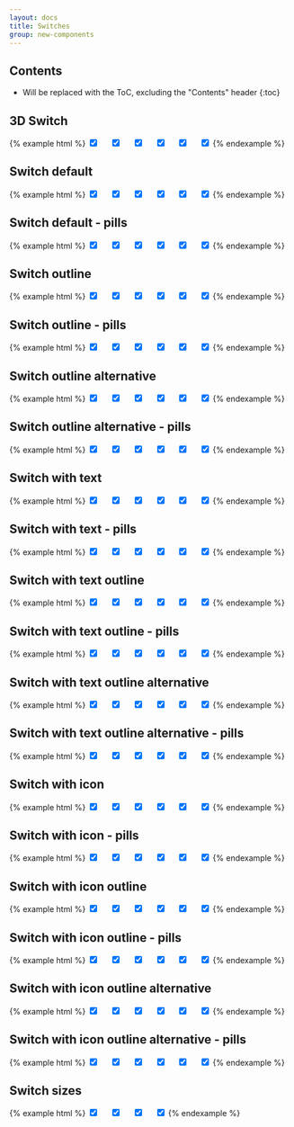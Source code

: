 ```yaml
---
layout: docs
title: Switches
group: new-components
---
```


## Contents

* Will be replaced with the ToC, excluding the "Contents" header
{:toc}

## 3D Switch

{% example html %}
<label class="switch switch-3d switch-primary">
    <input type="checkbox" class="switch-input" checked>
    <span class="switch-label"></span>
    <span class="switch-handle"></span>
</label>
&nbsp;&nbsp;&nbsp;
<label class="switch switch-3d switch-secondary">
    <input type="checkbox" class="switch-input" checked>
    <span class="switch-label"></span>
    <span class="switch-handle"></span>
</label>
&nbsp;&nbsp;&nbsp;
<label class="switch switch-3d switch-success">
    <input type="checkbox" class="switch-input" checked>
    <span class="switch-label"></span>
    <span class="switch-handle"></span>
</label>
&nbsp;&nbsp;&nbsp;
<label class="switch switch-3d switch-warning">
    <input type="checkbox" class="switch-input" checked>
    <span class="switch-label"></span>
    <span class="switch-handle"></span>
</label>
&nbsp;&nbsp;&nbsp;
<label class="switch switch-3d switch-info">
    <input type="checkbox" class="switch-input" checked>
    <span class="switch-label"></span>
    <span class="switch-handle"></span>
</label>
&nbsp;&nbsp;&nbsp;
<label class="switch switch-3d switch-danger">
    <input type="checkbox" class="switch-input" checked>
    <span class="switch-label"></span>
    <span class="switch-handle"></span>
</label>
{% endexample %}

## Switch default

{% example html %}
<label class="switch switch-default switch-primary">
    <input type="checkbox" class="switch-input" checked>
    <span class="switch-label"></span>
    <span class="switch-handle"></span>
</label>
&nbsp;&nbsp;&nbsp;
<label class="switch switch-default switch-secondary">
    <input type="checkbox" class="switch-input" checked>
    <span class="switch-label"></span>
    <span class="switch-handle"></span>
</label>
&nbsp;&nbsp;&nbsp;
<label class="switch switch-default switch-success">
    <input type="checkbox" class="switch-input" checked>
    <span class="switch-label"></span>
    <span class="switch-handle"></span>
</label>
&nbsp;&nbsp;&nbsp;
<label class="switch switch-default switch-warning">
    <input type="checkbox" class="switch-input" checked>
    <span class="switch-label"></span>
    <span class="switch-handle"></span>
</label>
&nbsp;&nbsp;&nbsp;
<label class="switch switch-default switch-info">
    <input type="checkbox" class="switch-input" checked>
    <span class="switch-label"></span>
    <span class="switch-handle"></span>
</label>
&nbsp;&nbsp;&nbsp;
<label class="switch switch-default switch-danger">
    <input type="checkbox" class="switch-input" checked>
    <span class="switch-label"></span>
    <span class="switch-handle"></span>
</label>
{% endexample %}

## Switch default - pills

{% example html %}
<label class="switch switch-default switch-pill switch-primary">
    <input type="checkbox" class="switch-input" checked>
    <span class="switch-label"></span>
    <span class="switch-handle"></span>
</label>
&nbsp;&nbsp;&nbsp;
<label class="switch switch-default switch-pill switch-secondary">
    <input type="checkbox" class="switch-input" checked>
    <span class="switch-label"></span>
    <span class="switch-handle"></span>
</label>
&nbsp;&nbsp;&nbsp;
<label class="switch switch-default switch-pill switch-success">
    <input type="checkbox" class="switch-input" checked>
    <span class="switch-label"></span>
    <span class="switch-handle"></span>
</label>
&nbsp;&nbsp;&nbsp;
<label class="switch switch-default switch-pill switch-warning">
    <input type="checkbox" class="switch-input" checked>
    <span class="switch-label"></span>
    <span class="switch-handle"></span>
</label>
&nbsp;&nbsp;&nbsp;
<label class="switch switch-default switch-pill switch-info">
    <input type="checkbox" class="switch-input" checked>
    <span class="switch-label"></span>
    <span class="switch-handle"></span>
</label>
&nbsp;&nbsp;&nbsp;
<label class="switch switch-default switch-pill switch-danger">
    <input type="checkbox" class="switch-input" checked>
    <span class="switch-label"></span>
    <span class="switch-handle"></span>
</label>
{% endexample %}

## Switch outline

{% example html %}
<label class="switch switch-default switch-primary-outline">
    <input type="checkbox" class="switch-input" checked>
    <span class="switch-label"></span>
    <span class="switch-handle"></span>
</label>
&nbsp;&nbsp;&nbsp;
<label class="switch switch-default switch-secondary-outline">
    <input type="checkbox" class="switch-input" checked>
    <span class="switch-label"></span>
    <span class="switch-handle"></span>
</label>
&nbsp;&nbsp;&nbsp;
<label class="switch switch-default switch-success-outline">
    <input type="checkbox" class="switch-input" checked>
    <span class="switch-label"></span>
    <span class="switch-handle"></span>
</label>
&nbsp;&nbsp;&nbsp;
<label class="switch switch-default switch-warning-outline">
    <input type="checkbox" class="switch-input" checked>
    <span class="switch-label"></span>
    <span class="switch-handle"></span>
</label>
&nbsp;&nbsp;&nbsp;
<label class="switch switch-default switch-info-outline">
    <input type="checkbox" class="switch-input" checked>
    <span class="switch-label"></span>
    <span class="switch-handle"></span>
</label>
&nbsp;&nbsp;&nbsp;
<label class="switch switch-default switch-danger-outline">
    <input type="checkbox" class="switch-input" checked>
    <span class="switch-label"></span>
    <span class="switch-handle"></span>
</label>
{% endexample %}

## Switch outline - pills

{% example html %}
<label class="switch switch-default switch-pill switch-primary-outline">
    <input type="checkbox" class="switch-input" checked>
    <span class="switch-label"></span>
    <span class="switch-handle"></span>
</label>
&nbsp;&nbsp;&nbsp;
<label class="switch switch-default switch-pill switch-secondary-outline">
    <input type="checkbox" class="switch-input" checked>
    <span class="switch-label"></span>
    <span class="switch-handle"></span>
</label>
&nbsp;&nbsp;&nbsp;
<label class="switch switch-default switch-pill switch-success-outline">
    <input type="checkbox" class="switch-input" checked>
    <span class="switch-label"></span>
    <span class="switch-handle"></span>
</label>
&nbsp;&nbsp;&nbsp;
<label class="switch switch-default switch-pill switch-warning-outline">
    <input type="checkbox" class="switch-input" checked>
    <span class="switch-label"></span>
    <span class="switch-handle"></span>
</label>
&nbsp;&nbsp;&nbsp;
<label class="switch switch-default switch-pill switch-info-outline">
    <input type="checkbox" class="switch-input" checked>
    <span class="switch-label"></span>
    <span class="switch-handle"></span>
</label>
&nbsp;&nbsp;&nbsp;
<label class="switch switch-default switch-pill switch-danger-outline">
    <input type="checkbox" class="switch-input" checked>
    <span class="switch-label"></span>
    <span class="switch-handle"></span>
</label>
{% endexample %}

## Switch outline alternative

{% example html %}
<label class="switch switch-default switch-primary-outline-alt">
    <input type="checkbox" class="switch-input" checked>
    <span class="switch-label"></span>
    <span class="switch-handle"></span>
</label>
&nbsp;&nbsp;&nbsp;
<label class="switch switch-default switch-secondary-outline-alt">
    <input type="checkbox" class="switch-input" checked>
    <span class="switch-label"></span>
    <span class="switch-handle"></span>
</label>
&nbsp;&nbsp;&nbsp;
<label class="switch switch-default switch-success-outline-alt">
    <input type="checkbox" class="switch-input" checked>
    <span class="switch-label"></span>
    <span class="switch-handle"></span>
</label>
&nbsp;&nbsp;&nbsp;
<label class="switch switch-default switch-warning-outline-alt">
    <input type="checkbox" class="switch-input" checked>
    <span class="switch-label"></span>
    <span class="switch-handle"></span>
</label>
&nbsp;&nbsp;&nbsp;
<label class="switch switch-default switch-info-outline-alt">
    <input type="checkbox" class="switch-input" checked>
    <span class="switch-label"></span>
    <span class="switch-handle"></span>
</label>
&nbsp;&nbsp;&nbsp;
<label class="switch switch-default switch-danger-outline-alt">
    <input type="checkbox" class="switch-input" checked>
    <span class="switch-label"></span>
    <span class="switch-handle"></span>
</label>
{% endexample %}

## Switch outline alternative - pills

{% example html %}
<label class="switch switch-default switch-pill switch-primary-outline-alt">
    <input type="checkbox" class="switch-input" checked>
    <span class="switch-label"></span>
    <span class="switch-handle"></span>
</label>
&nbsp;&nbsp;&nbsp;
<label class="switch switch-default switch-pill switch-secondary-outline-alt">
    <input type="checkbox" class="switch-input" checked>
    <span class="switch-label"></span>
    <span class="switch-handle"></span>
</label>
&nbsp;&nbsp;&nbsp;
<label class="switch switch-default switch-pill switch-success-outline-alt">
    <input type="checkbox" class="switch-input" checked>
    <span class="switch-label"></span>
    <span class="switch-handle"></span>
</label>
&nbsp;&nbsp;&nbsp;
<label class="switch switch-default switch-pill switch-warning-outline-alt">
    <input type="checkbox" class="switch-input" checked>
    <span class="switch-label"></span>
    <span class="switch-handle"></span>
</label>
&nbsp;&nbsp;&nbsp;
<label class="switch switch-default switch-pill switch-info-outline-alt">
    <input type="checkbox" class="switch-input" checked>
    <span class="switch-label"></span>
    <span class="switch-handle"></span>
</label>
&nbsp;&nbsp;&nbsp;
<label class="switch switch-default switch-pill switch-danger-outline-alt">
    <input type="checkbox" class="switch-input" checked>
    <span class="switch-label"></span>
    <span class="switch-handle"></span>
</label>
{% endexample %}

## Switch with text

{% example html %}
<label class="switch switch-text switch-primary">
    <input type="checkbox" class="switch-input" checked>
    <span class="switch-label" data-on="On" data-off="Off"></span>
    <span class="switch-handle"></span>
</label>
&nbsp;&nbsp;&nbsp;
<label class="switch switch-text switch-secondary">
    <input type="checkbox" class="switch-input" checked>
    <span class="switch-label" data-on="On" data-off="Off"></span>
    <span class="switch-handle"></span>
</label>
&nbsp;&nbsp;&nbsp;
<label class="switch switch-text switch-success">
    <input type="checkbox" class="switch-input" checked>
    <span class="switch-label" data-on="On" data-off="Off"></span>
    <span class="switch-handle"></span>
</label>
&nbsp;&nbsp;&nbsp;
<label class="switch switch-text switch-warning">
    <input type="checkbox" class="switch-input" checked>
    <span class="switch-label" data-on="On" data-off="Off"></span>
    <span class="switch-handle"></span>
</label>
&nbsp;&nbsp;&nbsp;
<label class="switch switch-text switch-info">
    <input type="checkbox" class="switch-input" checked>
    <span class="switch-label" data-on="On" data-off="Off"></span>
    <span class="switch-handle"></span>
</label>
&nbsp;&nbsp;&nbsp;
<label class="switch switch-text switch-danger">
    <input type="checkbox" class="switch-input" checked>
    <span class="switch-label" data-on="On" data-off="Off"></span>
    <span class="switch-handle"></span>
</label>
{% endexample %}

## Switch with text - pills

{% example html %}
<label class="switch switch-text switch-pill switch-primary">
    <input type="checkbox" class="switch-input" checked>
    <span class="switch-label" data-on="On" data-off="Off"></span>
    <span class="switch-handle"></span>
</label>
&nbsp;&nbsp;&nbsp;
<label class="switch switch-text switch-pill switch-secondary">
    <input type="checkbox" class="switch-input" checked>
    <span class="switch-label" data-on="On" data-off="Off"></span>
    <span class="switch-handle"></span>
</label>
&nbsp;&nbsp;&nbsp;
<label class="switch switch-text switch-pill switch-success">
    <input type="checkbox" class="switch-input" checked>
    <span class="switch-label" data-on="On" data-off="Off"></span>
    <span class="switch-handle"></span>
</label>
&nbsp;&nbsp;&nbsp;
<label class="switch switch-text switch-pill switch-warning">
    <input type="checkbox" class="switch-input" checked>
    <span class="switch-label" data-on="On" data-off="Off"></span>
    <span class="switch-handle"></span>
</label>
&nbsp;&nbsp;&nbsp;
<label class="switch switch-text switch-pill switch-info">
    <input type="checkbox" class="switch-input" checked>
    <span class="switch-label" data-on="On" data-off="Off"></span>
    <span class="switch-handle"></span>
</label>
&nbsp;&nbsp;&nbsp;
<label class="switch switch-text switch-pill switch-danger">
    <input type="checkbox" class="switch-input" checked>
    <span class="switch-label" data-on="On" data-off="Off"></span>
    <span class="switch-handle"></span>
</label>
{% endexample %}

## Switch with text outline

{% example html %}
<label class="switch switch-text switch-primary-outline">
    <input type="checkbox" class="switch-input" checked>
    <span class="switch-label" data-on="On" data-off="Off"></span>
    <span class="switch-handle"></span>
</label>
&nbsp;&nbsp;&nbsp;
<label class="switch switch-text switch-secondary-outline">
    <input type="checkbox" class="switch-input" checked>
    <span class="switch-label" data-on="On" data-off="Off"></span>
    <span class="switch-handle"></span>
</label>
&nbsp;&nbsp;&nbsp;
<label class="switch switch-text switch-success-outline">
    <input type="checkbox" class="switch-input" checked>
    <span class="switch-label" data-on="On" data-off="Off"></span>
    <span class="switch-handle"></span>
</label>
&nbsp;&nbsp;&nbsp;
<label class="switch switch-text switch-warning-outline">
    <input type="checkbox" class="switch-input" checked>
    <span class="switch-label" data-on="On" data-off="Off"></span>
    <span class="switch-handle"></span>
</label>
&nbsp;&nbsp;&nbsp;
<label class="switch switch-text switch-info-outline">
    <input type="checkbox" class="switch-input" checked>
    <span class="switch-label" data-on="On" data-off="Off"></span>
    <span class="switch-handle"></span>
</label>
&nbsp;&nbsp;&nbsp;
<label class="switch switch-text switch-danger-outline">
    <input type="checkbox" class="switch-input" checked>
    <span class="switch-label" data-on="On" data-off="Off"></span>
    <span class="switch-handle"></span>
</label>
{% endexample %}

## Switch with text outline - pills

{% example html %}
<label class="switch switch-text switch-pill switch-primary-outline">
    <input type="checkbox" class="switch-input" checked>
    <span class="switch-label" data-on="On" data-off="Off"></span>
    <span class="switch-handle"></span>
</label>
&nbsp;&nbsp;&nbsp;
<label class="switch switch-text switch-pill switch-secondary-outline">
    <input type="checkbox" class="switch-input" checked>
    <span class="switch-label" data-on="On" data-off="Off"></span>
    <span class="switch-handle"></span>
</label>
&nbsp;&nbsp;&nbsp;
<label class="switch switch-text switch-pill switch-success-outline">
    <input type="checkbox" class="switch-input" checked>
    <span class="switch-label" data-on="On" data-off="Off"></span>
    <span class="switch-handle"></span>
</label>
&nbsp;&nbsp;&nbsp;
<label class="switch switch-text switch-pill switch-warning-outline">
    <input type="checkbox" class="switch-input" checked>
    <span class="switch-label" data-on="On" data-off="Off"></span>
    <span class="switch-handle"></span>
</label>
&nbsp;&nbsp;&nbsp;
<label class="switch switch-text switch-pill switch-info-outline">
    <input type="checkbox" class="switch-input" checked>
    <span class="switch-label" data-on="On" data-off="Off"></span>
    <span class="switch-handle"></span>
</label>
&nbsp;&nbsp;&nbsp;
<label class="switch switch-text switch-pill switch-danger-outline">
    <input type="checkbox" class="switch-input" checked>
    <span class="switch-label" data-on="On" data-off="Off"></span>
    <span class="switch-handle"></span>
</label>
{% endexample %}

## Switch with text outline alternative

{% example html %}
<label class="switch switch-text switch-primary-outline-alt">
    <input type="checkbox" class="switch-input" checked>
    <span class="switch-label" data-on="On" data-off="Off"></span>
    <span class="switch-handle"></span>
</label>
&nbsp;&nbsp;&nbsp;
<label class="switch switch-text switch-secondary-outline-alt">
    <input type="checkbox" class="switch-input" checked>
    <span class="switch-label" data-on="On" data-off="Off"></span>
    <span class="switch-handle"></span>
</label>
&nbsp;&nbsp;&nbsp;
<label class="switch switch-text switch-success-outline-alt">
    <input type="checkbox" class="switch-input" checked>
    <span class="switch-label" data-on="On" data-off="Off"></span>
    <span class="switch-handle"></span>
</label>
&nbsp;&nbsp;&nbsp;
<label class="switch switch-text switch-warning-outline-alt">
    <input type="checkbox" class="switch-input" checked>
    <span class="switch-label" data-on="On" data-off="Off"></span>
    <span class="switch-handle"></span>
</label>
&nbsp;&nbsp;&nbsp;
<label class="switch switch-text switch-info-outline-alt">
    <input type="checkbox" class="switch-input" checked>
    <span class="switch-label" data-on="On" data-off="Off"></span>
    <span class="switch-handle"></span>
</label>
&nbsp;&nbsp;&nbsp;
<label class="switch switch-text switch-danger-outline-alt">
    <input type="checkbox" class="switch-input" checked>
    <span class="switch-label" data-on="On" data-off="Off"></span>
    <span class="switch-handle"></span>
</label>
{% endexample %}

## Switch with text outline alternative - pills

{% example html %}
<label class="switch switch-text switch-pill switch-primary-outline-alt">
    <input type="checkbox" class="switch-input" checked>
    <span class="switch-label" data-on="On" data-off="Off"></span>
    <span class="switch-handle"></span>
</label>
&nbsp;&nbsp;&nbsp;
<label class="switch switch-text switch-pill switch-secondary-outline-alt">
    <input type="checkbox" class="switch-input" checked>
    <span class="switch-label" data-on="On" data-off="Off"></span>
    <span class="switch-handle"></span>
</label>
&nbsp;&nbsp;&nbsp;
<label class="switch switch-text switch-pill switch-success-outline-alt">
    <input type="checkbox" class="switch-input" checked>
    <span class="switch-label" data-on="On" data-off="Off"></span>
    <span class="switch-handle"></span>
</label>
&nbsp;&nbsp;&nbsp;
<label class="switch switch-text switch-pill switch-warning-outline-alt">
    <input type="checkbox" class="switch-input" checked>
    <span class="switch-label" data-on="On" data-off="Off"></span>
    <span class="switch-handle"></span>
</label>
&nbsp;&nbsp;&nbsp;
<label class="switch switch-text switch-pill switch-info-outline-alt">
    <input type="checkbox" class="switch-input" checked>
    <span class="switch-label" data-on="On" data-off="Off"></span>
    <span class="switch-handle"></span>
</label>
&nbsp;&nbsp;&nbsp;
<label class="switch switch-text switch-pill switch-danger-outline-alt">
    <input type="checkbox" class="switch-input" checked>
    <span class="switch-label" data-on="On" data-off="Off"></span>
    <span class="switch-handle"></span>
</label>
{% endexample %}

## Switch with icon

{% example html %}
<label class="switch switch-icon switch-primary">
    <input type="checkbox" class="switch-input" checked>
    <span class="switch-label" data-on="&#xf00c" data-off="&#xf00d"></span>
    <span class="switch-handle"></span>
</label>
&nbsp;&nbsp;&nbsp;
<label class="switch switch-icon switch-secondary">
    <input type="checkbox" class="switch-input" checked>
    <span class="switch-label" data-on="&#xf00c" data-off="&#xf00d"></span>
    <span class="switch-handle"></span>
</label>
&nbsp;&nbsp;&nbsp;
<label class="switch switch-icon switch-success">
    <input type="checkbox" class="switch-input" checked>
    <span class="switch-label" data-on="&#xf00c" data-off="&#xf00d"></span>
    <span class="switch-handle"></span>
</label>
&nbsp;&nbsp;&nbsp;
<label class="switch switch-icon switch-warning">
    <input type="checkbox" class="switch-input" checked>
    <span class="switch-label" data-on="&#xf00c" data-off="&#xf00d"></span>
    <span class="switch-handle"></span>
</label>
&nbsp;&nbsp;&nbsp;
<label class="switch switch-icon switch-info">
    <input type="checkbox" class="switch-input" checked>
    <span class="switch-label" data-on="&#xf00c" data-off="&#xf00d"></span>
    <span class="switch-handle"></span>
</label>
&nbsp;&nbsp;&nbsp;
<label class="switch switch-icon switch-danger">
    <input type="checkbox" class="switch-input" checked>
    <span class="switch-label" data-on="&#xf00c" data-off="&#xf00d"></span>
    <span class="switch-handle"></span>
</label>
{% endexample %}

## Switch with icon - pills

{% example html %}
<label class="switch switch-icon switch-pill switch-primary">
    <input type="checkbox" class="switch-input" checked>
    <span class="switch-label" data-on="&#xf00c" data-off="&#xf00d"></span>
    <span class="switch-handle"></span>
</label>
&nbsp;&nbsp;&nbsp;
<label class="switch switch-icon switch-pill switch-secondary">
    <input type="checkbox" class="switch-input" checked>
    <span class="switch-label" data-on="&#xf00c" data-off="&#xf00d"></span>
    <span class="switch-handle"></span>
</label>
&nbsp;&nbsp;&nbsp;
<label class="switch switch-icon switch-pill switch-success">
    <input type="checkbox" class="switch-input" checked>
    <span class="switch-label" data-on="&#xf00c" data-off="&#xf00d"></span>
    <span class="switch-handle"></span>
</label>
&nbsp;&nbsp;&nbsp;
<label class="switch switch-icon switch-pill switch-warning">
    <input type="checkbox" class="switch-input" checked>
    <span class="switch-label" data-on="&#xf00c" data-off="&#xf00d"></span>
    <span class="switch-handle"></span>
</label>
&nbsp;&nbsp;&nbsp;
<label class="switch switch-icon switch-pill switch-info">
    <input type="checkbox" class="switch-input" checked>
    <span class="switch-label" data-on="&#xf00c" data-off="&#xf00d"></span>
    <span class="switch-handle"></span>
</label>
&nbsp;&nbsp;&nbsp;
<label class="switch switch-icon switch-pill switch-danger">
    <input type="checkbox" class="switch-input" checked>
    <span class="switch-label" data-on="&#xf00c" data-off="&#xf00d"></span>
    <span class="switch-handle"></span>
</label>
{% endexample %}

## Switch with icon outline

{% example html %}
<label class="switch switch-icon switch-primary-outline">
    <input type="checkbox" class="switch-input" checked>
    <span class="switch-label" data-on="&#xf00c" data-off="&#xf00d"></span>
    <span class="switch-handle"></span>
</label>
&nbsp;&nbsp;&nbsp;
<label class="switch switch-icon switch-secondary-outline">
    <input type="checkbox" class="switch-input" checked>
    <span class="switch-label" data-on="&#xf00c" data-off="&#xf00d"></span>
    <span class="switch-handle"></span>
</label>
&nbsp;&nbsp;&nbsp;
<label class="switch switch-icon switch-success-outline">
    <input type="checkbox" class="switch-input" checked>
    <span class="switch-label" data-on="&#xf00c" data-off="&#xf00d"></span>
    <span class="switch-handle"></span>
</label>
&nbsp;&nbsp;&nbsp;
<label class="switch switch-icon switch-warning-outline">
    <input type="checkbox" class="switch-input" checked>
    <span class="switch-label" data-on="&#xf00c" data-off="&#xf00d"></span>
    <span class="switch-handle"></span>
</label>
&nbsp;&nbsp;&nbsp;
<label class="switch switch-icon switch-info-outline">
    <input type="checkbox" class="switch-input" checked>
    <span class="switch-label" data-on="&#xf00c" data-off="&#xf00d"></span>
    <span class="switch-handle"></span>
</label>
&nbsp;&nbsp;&nbsp;
<label class="switch switch-icon switch-danger-outline">
    <input type="checkbox" class="switch-input" checked>
    <span class="switch-label" data-on="&#xf00c" data-off="&#xf00d"></span>
    <span class="switch-handle"></span>
</label>
{% endexample %}

## Switch with icon outline - pills

{% example html %}
<label class="switch switch-icon switch-pill switch-primary-outline">
    <input type="checkbox" class="switch-input" checked>
    <span class="switch-label" data-on="&#xf00c" data-off="&#xf00d"></span>
    <span class="switch-handle"></span>
</label>
&nbsp;&nbsp;&nbsp;
<label class="switch switch-icon switch-pill switch-secondary-outline">
    <input type="checkbox" class="switch-input" checked>
    <span class="switch-label" data-on="&#xf00c" data-off="&#xf00d"></span>
    <span class="switch-handle"></span>
</label>
&nbsp;&nbsp;&nbsp;
<label class="switch switch-icon switch-pill switch-success-outline">
    <input type="checkbox" class="switch-input" checked>
    <span class="switch-label" data-on="&#xf00c" data-off="&#xf00d"></span>
    <span class="switch-handle"></span>
</label>
&nbsp;&nbsp;&nbsp;
<label class="switch switch-icon switch-pill switch-warning-outline">
    <input type="checkbox" class="switch-input" checked>
    <span class="switch-label" data-on="&#xf00c" data-off="&#xf00d"></span>
    <span class="switch-handle"></span>
</label>
&nbsp;&nbsp;&nbsp;
<label class="switch switch-icon switch-pill switch-info-outline">
    <input type="checkbox" class="switch-input" checked>
    <span class="switch-label" data-on="&#xf00c" data-off="&#xf00d"></span>
    <span class="switch-handle"></span>
</label>
&nbsp;&nbsp;&nbsp;
<label class="switch switch-icon switch-pill switch-danger-outline">
    <input type="checkbox" class="switch-input" checked>
    <span class="switch-label" data-on="&#xf00c" data-off="&#xf00d"></span>
    <span class="switch-handle"></span>
</label>
{% endexample %}

## Switch with icon outline alternative

{% example html %}
<label class="switch switch-icon switch-primary-outline-alt">
    <input type="checkbox" class="switch-input" checked>
    <span class="switch-label" data-on="&#xf00c" data-off="&#xf00d"></span>
    <span class="switch-handle"></span>
</label>
&nbsp;&nbsp;&nbsp;
<label class="switch switch-icon switch-secondary-outline-alt">
    <input type="checkbox" class="switch-input" checked>
    <span class="switch-label" data-on="&#xf00c" data-off="&#xf00d"></span>
    <span class="switch-handle"></span>
</label>
&nbsp;&nbsp;&nbsp;
<label class="switch switch-icon switch-success-outline-alt">
    <input type="checkbox" class="switch-input" checked>
    <span class="switch-label" data-on="&#xf00c" data-off="&#xf00d"></span>
    <span class="switch-handle"></span>
</label>
&nbsp;&nbsp;&nbsp;
<label class="switch switch-icon switch-warning-outline-alt">
    <input type="checkbox" class="switch-input" checked>
    <span class="switch-label" data-on="&#xf00c" data-off="&#xf00d"></span>
    <span class="switch-handle"></span>
</label>
&nbsp;&nbsp;&nbsp;
<label class="switch switch-icon switch-info-outline-alt">
    <input type="checkbox" class="switch-input" checked>
    <span class="switch-label" data-on="&#xf00c" data-off="&#xf00d"></span>
    <span class="switch-handle"></span>
</label>
&nbsp;&nbsp;&nbsp;
<label class="switch switch-icon switch-danger-outline-alt">
    <input type="checkbox" class="switch-input" checked>
    <span class="switch-label" data-on="&#xf00c" data-off="&#xf00d"></span>
    <span class="switch-handle"></span>
</label>
{% endexample %}

## Switch with icon outline alternative - pills

{% example html %}
<label class="switch switch-icon switch-pill switch-primary-outline-alt">
    <input type="checkbox" class="switch-input" checked>
    <span class="switch-label" data-on="&#xf00c" data-off="&#xf00d"></span>
    <span class="switch-handle"></span>
</label>
&nbsp;&nbsp;&nbsp;
<label class="switch switch-icon switch-pill switch-secondary-outline-alt">
    <input type="checkbox" class="switch-input" checked>
    <span class="switch-label" data-on="&#xf00c" data-off="&#xf00d"></span>
    <span class="switch-handle"></span>
</label>
&nbsp;&nbsp;&nbsp;
<label class="switch switch-icon switch-pill switch-success-outline-alt">
    <input type="checkbox" class="switch-input" checked>
    <span class="switch-label" data-on="&#xf00c" data-off="&#xf00d"></span>
    <span class="switch-handle"></span>
</label>
&nbsp;&nbsp;&nbsp;
<label class="switch switch-icon switch-pill switch-warning-outline-alt">
    <input type="checkbox" class="switch-input" checked>
    <span class="switch-label" data-on="&#xf00c" data-off="&#xf00d"></span>
    <span class="switch-handle"></span>
</label>
&nbsp;&nbsp;&nbsp;
<label class="switch switch-icon switch-pill switch-info-outline-alt">
    <input type="checkbox" class="switch-input" checked>
    <span class="switch-label" data-on="&#xf00c" data-off="&#xf00d"></span>
    <span class="switch-handle"></span>
</label>
&nbsp;&nbsp;&nbsp;
<label class="switch switch-icon switch-pill switch-danger-outline-alt">
    <input type="checkbox" class="switch-input" checked>
    <span class="switch-label" data-on="&#xf00c" data-off="&#xf00d"></span>
    <span class="switch-handle"></span>
</label>
{% endexample %}

## Switch sizes

{% example html %}
<label class="switch switch-lg switch-3d switch-primary">
    <input type="checkbox" class="switch-input" checked>
    <span class="switch-label"></span>
    <span class="switch-handle"></span>
</label>
&nbsp;&nbsp;&nbsp;
<label class="switch switch-3d switch-primary">
    <input type="checkbox" class="switch-input" checked>
    <span class="switch-label"></span>
    <span class="switch-handle"></span>
</label>
&nbsp;&nbsp;&nbsp;
<label class="switch switch-sm switch-3d switch-primary">
    <input type="checkbox" class="switch-input" checked>
    <span class="switch-label"></span>
    <span class="switch-handle"></span>
</label>
&nbsp;&nbsp;&nbsp;
<label class="switch switch-xs switch-3d switch-primary">
    <input type="checkbox" class="switch-input" checked>
    <span class="switch-label"></span>
    <span class="switch-handle"></span>
</label>
{% endexample %}
